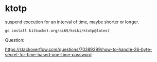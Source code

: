# ktotp

suspend execution for an interval of time, maybe shorter or longer.

```bash
go install bitbucket.org/ai69/keiki/ktotp@latest
```

Question:

https://stackoverflow.com/questions/70389299/how-to-handle-26-byte-secret-for-time-based-one-time-password
